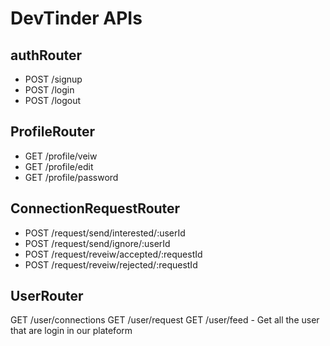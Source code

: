 # DevTinder APIs

## authRouter
 - POST /signup
 - POST /login
 - POST /logout

## ProfileRouter
 - GET /profile/veiw
 - GET /profile/edit
 - GET /profile/password

## ConnectionRequestRouter
 - POST /request/send/interested/:userId
 - POST /request/send/ignore/:userId
 - POST /request/reveiw/accepted/:requestId
 - POST /request/reveiw/rejected/:requestId

## UserRouter
GET /user/connections
GET /user/request
GET /user/feed - Get all the user that are login in our plateform